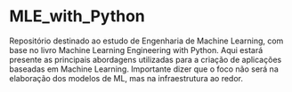 # MLE_with_Python
Repositório destinado ao estudo de Engenharia de Machine Learning, com base no livro Machine Learning Engineering with Python. Aqui estará presente as principais abordagens utilizadas para a criação de aplicações baseadas em Machine Learning. Importante dizer que o foco não será na elaboração dos modelos de ML, mas na infraestrutura ao redor. 
